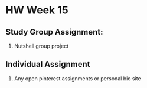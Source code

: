 # HW Week 15

## Study Group Assignment:
1. Nutshell group project

## Individual Assignment
1. Any open pinterest assignments or personal bio site
